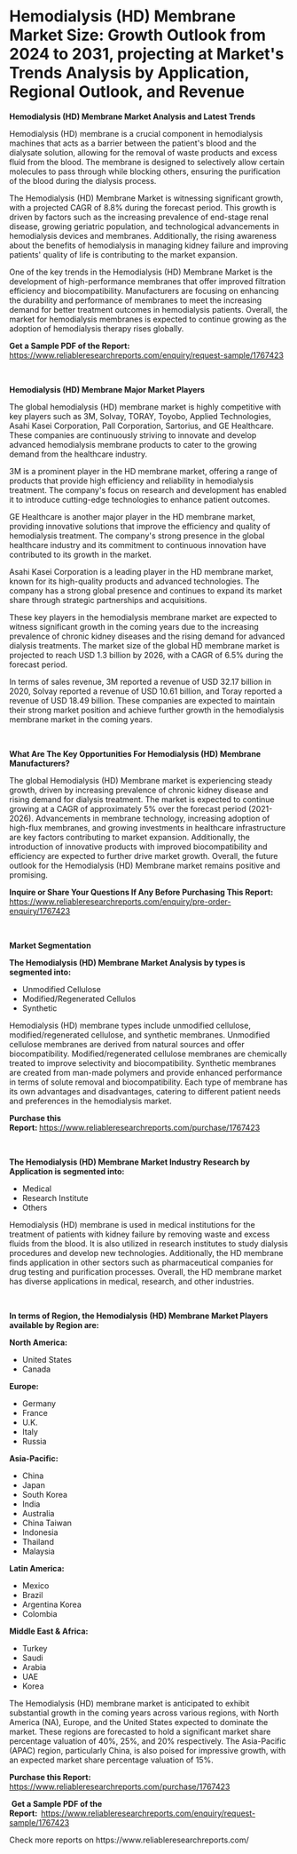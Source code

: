 <p><h1>Hemodialysis (HD) Membrane Market Size: Growth Outlook from 2024 to 2031, projecting at Market's Trends Analysis by Application, Regional Outlook, and Revenue</h1></p><p><strong>Hemodialysis (HD) Membrane Market Analysis and Latest Trends</strong></p>
<p><p>Hemodialysis (HD) membrane is a crucial component in hemodialysis machines that acts as a barrier between the patient's blood and the dialysate solution, allowing for the removal of waste products and excess fluid from the blood. The membrane is designed to selectively allow certain molecules to pass through while blocking others, ensuring the purification of the blood during the dialysis process.</p><p>The Hemodialysis (HD) Membrane Market is witnessing significant growth, with a projected CAGR of 8.8% during the forecast period. This growth is driven by factors such as the increasing prevalence of end-stage renal disease, growing geriatric population, and technological advancements in hemodialysis devices and membranes. Additionally, the rising awareness about the benefits of hemodialysis in managing kidney failure and improving patients' quality of life is contributing to the market expansion.</p><p>One of the key trends in the Hemodialysis (HD) Membrane Market is the development of high-performance membranes that offer improved filtration efficiency and biocompatibility. Manufacturers are focusing on enhancing the durability and performance of membranes to meet the increasing demand for better treatment outcomes in hemodialysis patients. Overall, the market for hemodialysis membranes is expected to continue growing as the adoption of hemodialysis therapy rises globally.</p></p>
<p><strong>Get a Sample PDF of the Report:&nbsp;</strong> <a href="https://www.reliableresearchreports.com/enquiry/request-sample/1767423">https://www.reliableresearchreports.com/enquiry/request-sample/1767423</a></p>
<p>&nbsp;</p>
<p><strong>Hemodialysis (HD) Membrane Major Market Players</strong></p>
<p><p>The global hemodialysis (HD) membrane market is highly competitive with key players such as 3M, Solvay, TORAY, Toyobo, Applied Technologies, Asahi Kasei Corporation, Pall Corporation, Sartorius, and GE Healthcare. These companies are continuously striving to innovate and develop advanced hemodialysis membrane products to cater to the growing demand from the healthcare industry.</p><p>3M is a prominent player in the HD membrane market, offering a range of products that provide high efficiency and reliability in hemodialysis treatment. The company's focus on research and development has enabled it to introduce cutting-edge technologies to enhance patient outcomes.</p><p>GE Healthcare is another major player in the HD membrane market, providing innovative solutions that improve the efficiency and quality of hemodialysis treatment. The company's strong presence in the global healthcare industry and its commitment to continuous innovation have contributed to its growth in the market.</p><p>Asahi Kasei Corporation is a leading player in the HD membrane market, known for its high-quality products and advanced technologies. The company has a strong global presence and continues to expand its market share through strategic partnerships and acquisitions.</p><p>These key players in the hemodialysis membrane market are expected to witness significant growth in the coming years due to the increasing prevalence of chronic kidney diseases and the rising demand for advanced dialysis treatments. The market size of the global HD membrane market is projected to reach USD 1.3 billion by 2026, with a CAGR of 6.5% during the forecast period.</p><p>In terms of sales revenue, 3M reported a revenue of USD 32.17 billion in 2020, Solvay reported a revenue of USD 10.61 billion, and Toray reported a revenue of USD 18.49 billion. These companies are expected to maintain their strong market position and achieve further growth in the hemodialysis membrane market in the coming years.</p></p>
<p>&nbsp;</p>
<p><strong>What Are The Key Opportunities For Hemodialysis (HD) Membrane Manufacturers?</strong></p>
<p><p>The global Hemodialysis (HD) Membrane market is experiencing steady growth, driven by increasing prevalence of chronic kidney disease and rising demand for dialysis treatment. The market is expected to continue growing at a CAGR of approximately 5% over the forecast period (2021-2026). Advancements in membrane technology, increasing adoption of high-flux membranes, and growing investments in healthcare infrastructure are key factors contributing to market expansion. Additionally, the introduction of innovative products with improved biocompatibility and efficiency are expected to further drive market growth. Overall, the future outlook for the Hemodialysis (HD) Membrane market remains positive and promising.</p></p>
<p><strong>Inquire or Share Your Questions If Any Before Purchasing This Report:</strong> <a href="https://www.reliableresearchreports.com/enquiry/pre-order-enquiry/1767423">https://www.reliableresearchreports.com/enquiry/pre-order-enquiry/1767423</a></p>
<p>&nbsp;</p>
<p><strong>Market Segmentation</strong></p>
<p><strong>The Hemodialysis (HD) Membrane Market Analysis by types is segmented into:</strong></p>
<p><ul><li>Unmodified Cellulose</li><li>Modified/Regenerated Cellulos</li><li>Synthetic</li></ul></p>
<p><p>Hemodialysis (HD) membrane types include unmodified cellulose, modified/regenerated cellulose, and synthetic membranes. Unmodified cellulose membranes are derived from natural sources and offer biocompatibility. Modified/regenerated cellulose membranes are chemically treated to improve selectivity and biocompatibility. Synthetic membranes are created from man-made polymers and provide enhanced performance in terms of solute removal and biocompatibility. Each type of membrane has its own advantages and disadvantages, catering to different patient needs and preferences in the hemodialysis market.</p></p>
<p><strong>Purchase this Report:&nbsp;</strong><a href="https://www.reliableresearchreports.com/purchase/1767423">https://www.reliableresearchreports.com/purchase/1767423</a></p>
<p>&nbsp;</p>
<p><strong>The Hemodialysis (HD) Membrane Market Industry Research by Application is segmented into:</strong></p>
<p><ul><li>Medical</li><li>Research Institute</li><li>Others</li></ul></p>
<p><p>Hemodialysis (HD) membrane is used in medical institutions for the treatment of patients with kidney failure by removing waste and excess fluids from the blood. It is also utilized in research institutes to study dialysis procedures and develop new technologies. Additionally, the HD membrane finds application in other sectors such as pharmaceutical companies for drug testing and purification processes. Overall, the HD membrane market has diverse applications in medical, research, and other industries.</p></p>
<p>&nbsp;</p>
<p><strong>In terms of Region, the Hemodialysis (HD) Membrane Market Players available by Region are:</strong></p>
<p>
    <p> <strong> North America: </strong>
        <ul>
            <li>United States</li>
            <li>Canada</li>
        </ul>
        </p> 
    <p> <strong> Europe: </strong>
        <ul>
            <li>Germany</li>
            <li>France</li>
            <li>U.K.</li>
            <li>Italy</li>
            <li>Russia</li>
        </ul>
        </p> 
    <p> <strong> Asia-Pacific: </strong>
        <ul>
            <li>China</li>
            <li>Japan</li>
            <li>South Korea</li>
            <li>India</li>
            <li>Australia</li>
            <li>China Taiwan</li>
            <li>Indonesia</li>
            <li>Thailand</li>
            <li>Malaysia</li>
        </ul>
        </p> 
    <p> <strong> Latin America: </strong>
        <ul>
            <li>Mexico</li>
            <li>Brazil</li>
            <li>Argentina Korea</li>
            <li>Colombia</li>
        </ul>
        </p> 
    <p> <strong> Middle East & Africa: </strong>
        <ul>
            <li>Turkey</li>
            <li>Saudi</li>
            <li>Arabia</li>
            <li>UAE</li>
            <li>Korea</li>
        </ul>
    </p>
    </p>
<p><p>The Hemodialysis (HD) membrane market is anticipated to exhibit substantial growth in the coming years across various regions, with North America (NA), Europe, and the United States expected to dominate the market. These regions are forecasted to hold a significant market share percentage valuation of 40%, 25%, and 20% respectively. The Asia-Pacific (APAC) region, particularly China, is also poised for impressive growth, with an expected market share percentage valuation of 15%.</p></p>
<p><strong>Purchase this Report: </strong><a href="https://www.reliableresearchreports.com/purchase/1767423">https://www.reliableresearchreports.com/purchase/1767423</a></p>
<p>&nbsp;<strong>Get a Sample PDF of the Report:&nbsp;&nbsp;</strong><a href="https://www.reliableresearchreports.com/enquiry/request-sample/1767423">https://www.reliableresearchreports.com/enquiry/request-sample/1767423</a></p>
<p><strong></strong></p>
<p>Check more reports on https://www.reliableresearchreports.com/</p>